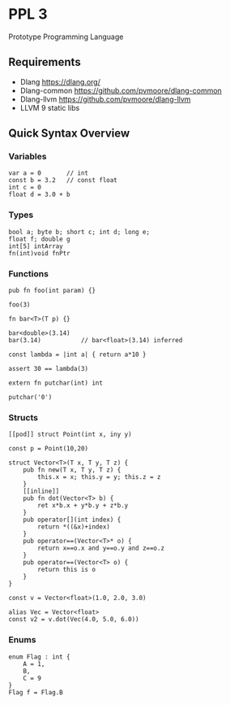 # PPL 3
Prototype Programming Language

## Requirements
- Dlang https://dlang.org/
- Dlang-common https://github.com/pvmoore/dlang-common
- Dlang-llvm https://github.com/pvmoore/dlang-llvm
- LLVM 9 static libs

## Quick Syntax Overview

### Variables
```
var a = 0       // int
const b = 3.2   // const float
int c = 0
float d = 3.0 + b
```
### Types
```
bool a; byte b; short c; int d; long e;
float f; double g
int[5] intArray
fn(int)void fnPtr
```
### Functions
```
pub fn foo(int param) {}

foo(3)

fn bar<T>(T p) {}

bar<double>(3.14)
bar(3.14)           // bar<float>(3.14) inferred

const lambda = |int a| { return a*10 }

assert 30 == lambda(3)

extern fn putchar(int) int

putchar('0')
```
### Structs
```
[[pod]] struct Point(int x, iny y)

const p = Point(10,20)

struct Vector<T>(T x, T y, T z) {
    pub fn new(T x, T y, T z) {
        this.x = x; this.y = y; this.z = z
    }
    [[inline]]
    pub fn dot(Vector<T> b) {
        ret x*b.x + y*b.y + z*b.y
    }
    pub operator[](int index) {
        return *((&x)+index)
    }
    pub operator==(Vector<T>* o) {
        return x==o.x and y==o.y and z==o.z
    }
    pub operator==(Vector<T> o) {
        return this is o
    }
}

const v = Vector<float>(1.0, 2.0, 3.0)

alias Vec = Vector<float>
const v2 = v.dot(Vec(4.0, 5.0, 6.0))
```
### Enums
```
enum Flag : int {
    A = 1,
    B,
    C = 9
}
Flag f = Flag.B
```